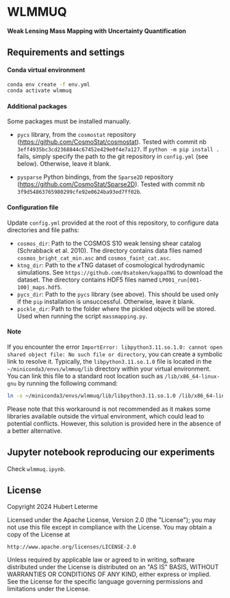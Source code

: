 # <b>WLMMUQ</b>
**Weak Lensing Mass Mapping with Uncertainty Quantification**

## Requirements and settings

#### Conda virtual environment

```bash
conda env create -f env.yml
conda activate wlmmuq
```

#### Additional packages

Some packages must be installed manually.

- `pycs` library, from the `cosmostat` repository (https://github.com/CosmoStat/cosmostat). Tested with commit nb `3eff4935bc3cd2368844c67452e429e0f4e7a127`. If `python -m pip install .` fails, simply specify the path to the git repository in `config.yml` (see below). Otherwise, leave it blank.

- `pysparse` Python bindings, from the `Sparse2D` repository (https://github.com/CosmoStat/Sparse2D). Tested with commit nb `3f9d54863765980299cfe92e0624ba93ed7ff02b`.

#### Configuration file

Update `config.yml` provided at the root of this repository, to configure data directories and file paths:

- `cosmos_dir`: Path to the COSMOS S10 weak lensing shear catalog (Schrabback et al. 2010). The directory contains data files named `cosmos_bright_cat_min.asc` and `cosmos_faint_cat.asc`.
- `ktng_dir`: Path to the $\kappa$TNG dataset of cosmological hydrodynamic simulations. See `https://github.com/0satoken/kappaTNG` to download the dataset. The directory contains HDF5 files named `LP001_run[001-100]_maps.hdf5`.
- `pycs_dir`: Path to the `pycs` library (see above). This should be used only if the `pip` installation is unsuccessful. Otherwise, leave it blank.
- `pickle_dir`: Path to the folder where the pickled objects will be stored. Used when running the script `massmapping.py`.

#### Note

If you encounter the error `ImportError: libpython3.11.so.1.0: cannot open shared object file: No such file or directory`, you can create a symbolic link to resolve it. Typically, the `libpython3.11.so.1.0` file is located in the `~/miniconda3/envs/wlmmuq/lib` directory within your virtual environment. You can link this file to a standard root location such as `/lib/x86_64-linux-gnu` by running the following command:
```sh
ln -s ~/miniconda3/envs/wlmmuq/lib/libpython3.11.so.1.0 /lib/x86_64-linux-gnu/libpython3.11.so.1.0
```
Please note that this workaround is not recommended as it makes some libraries available outside the virtual environment, which could lead to potential conflicts. However, this solution is provided here in the absence of a better alternative.

## Jupyter notebook reproducing our experiments

Check `wlmmuq.ipynb`.

## License

Copyright 2024 Hubert Leterme

Licensed under the Apache License, Version 2.0 (the "License");
you may not use this file except in compliance with the License.
You may obtain a copy of the License at

    http://www.apache.org/licenses/LICENSE-2.0

Unless required by applicable law or agreed to in writing, software
distributed under the License is distributed on an "AS IS" BASIS,
WITHOUT WARRANTIES OR CONDITIONS OF ANY KIND, either express or implied.
See the License for the specific language governing permissions and
limitations under the License.
